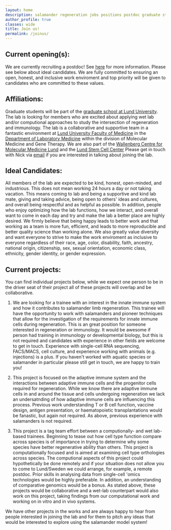 ```yaml
---
layout: home
description: salamander regeneration jobs positions postdoc graduate student
author_profile: true
classes: wide 
title: Join us!
permalink: /joinus/
---
```


## Current opening(s):
<p> We are currently recruiting a postdoc! See <a href="https://www.med.lu.se/content/download/144815/943029/file/Announcement%20Post%20doc%20scholarship%20in%20Regenerative%20Immunology.pdf"> here</a> for more information. Please see below about ideal candidates. We are fully committed to ensuring an open, honest, and inclusive work enviroment and top priority will be given to candidates who are committed to these values. </p>

## Affiliations:
<p>Graduate students will be part of the <a href="https://www.medicine.lu.se/research/postgraduate-research-studies-0">graduate school at Lund University</a>. The lab is looking for members who are excited about applying wet lab and/or computional approaches to study the intersection of regeneration and immunology. The lab is a collaborative and supportive team in a fantastic environment at <a href="https://www.medicine.lu.se/contact/biomedical-centre">Lund University Faculty of Medicine</a> in the <a href="https://www.medicine.lu.se/about-the-faculty-the-departments/departments/department-of-laboratory-medicine/research-divisions">Department of Laboratory Medicine</a> within the division of Molecular Medicine and Gene Therapy. We are also part of the <a href="https://www.wcmm.lu.se/wallenberg-centre-for-molecular-medicine">Wallenberg Centre for Molecular Medicine Lund</a> and the <a href="https://www.stemcellcenter.lu.se/lund-stem-cell-center">Lund Stem Cell Center</a> Please get in touch with Nick via <a href = "mailto: nicholas.leigh@med.lu.se">email</a> if you are interested in talking about joining the lab. </p>

## Ideal Candidates:
All members of the lab are expected to be kind, honest, open-minded, and industrious. This does not mean working 24 hours a day or not taking vacation. This means coming to lab and being a supportive and kind lab mate, giving and taking advice, being open to others' ideas and cultures, and overall being respectful and as helpful as possible. In addition, people who enjoy optimizing how the lab functions, how we interact, and overall want to come in each day and try and make the lab a better place are highly desired. We firmly believe that being happy leads to better work and that working as a team is more fun, efficient, and leads to more reproducible and better quality science than working alone. We also greatly value diversity and want everyone to strive to make the work enviroment as inclusive to everyone regardless of their race, age, color, disability, faith, ancestry, national origin, citizenship, sex, sexual orientation, economic class, ethnicity, gender identity, or gender expression.


## Current projects:
You can find individual projects below, while we expect one person to be in the driver seat of their project all of these projects will overlap and be collaborative. 

1. We are looking for a trainee with an interest in the innate immune system and how it contributes to salamander limb regeneration. This trainee will have the opportunity to work with salamanders and pioneer techniques that allow for the investigation of the requirements for innate immune cells during regeneration. This is an great position for someone interested in regeneration or immunology. It would be awesome if person had training in immunology or developmental biology, but this is not required and candidates with experience in other fields are welcome to get in touch. Experience with single-cell RNA sequencing, FACS/MACS, cell culture, and experience working with animals (e.g. injections) is a plus. If you haven't worked with aquatic species or salamander in particular please still get in touch, we are happy to train you! 

2. This project is focused on the adaptive immune system and the interactions between adaptive immune cells and the progenitor cells required for regeneration. While we know there are adaptive immune cells in and around the tissue and cells undergoing regeneration we lack an undersatnding of how adaptive immune cells are influencing this process. Previous work understanding T or B cell function, vaccine design, antigen presentation, or haematopoietic transplantations would be fanastic, but again not required. As above, previous experience with salamanders is not required. 

3. This project is a tag team effort between a computionally- and wet lab-based trainees. Beginning to tease out how cell type function compare across species is of importance in trying to determine why some species have better regenerative ability than others. This project is computationally focused and is aimed at examining cell type orthologies across species. The computional aspects of this project could hypothetically be done remotely and if your situation does not allow you to come to Lund/Sweden we could arrange, for example, a remote postdoc. Prior skills in analysing data from single-cell 'omics technologies would be highly preferable. In addition, an understanding of comparative genomics would be a bonus. As stated above, these projects would be collaborative and a wet-lab counterpart would also work on this project, taking findings from our computational work and working on in vitro and in vivo systems.

We have other projects in the works and are always happy to hear from people interested in joining the lab and for them to pitch any ideas that would be interested to explore using the salamander model system!  
